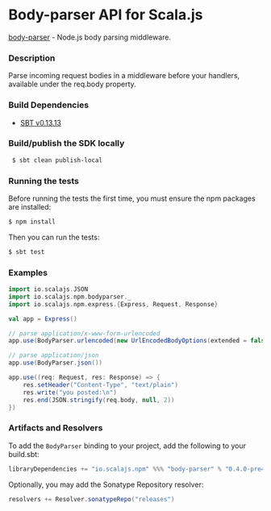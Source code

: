 Body-parser API for Scala.js
================================
[body-parser](https://www.npmjs.com/package/body-parser) - Node.js body parsing middleware.

### Description

Parse incoming request bodies in a middleware before your handlers, available under the req.body property.

### Build Dependencies

* [SBT v0.13.13](http://www.scala-sbt.org/download.html)

### Build/publish the SDK locally

```bash
 $ sbt clean publish-local
```

### Running the tests

Before running the tests the first time, you must ensure the npm packages are installed:

```bash
$ npm install
```

Then you can run the tests:

```bash
$ sbt test
```

### Examples

```scala
import io.scalajs.JSON
import io.scalajs.npm.bodyparser._
import io.scalajs.npm.express.{Express, Request, Response}

val app = Express()

// parse application/x-www-form-urlencoded 
app.use(BodyParser.urlencoded(new UrlEncodedBodyOptions(extended = false)))

// parse application/json 
app.use(BodyParser.json())

app.use((req: Request, res: Response) => {
    res.setHeader("Content-Type", "text/plain")
    res.write("you posted:\n")
    res.end(JSON.stringify(req.body, null, 2))
})
```

### Artifacts and Resolvers

To add the `BodyParser` binding to your project, add the following to your build.sbt:  

```sbt
libraryDependencies += "io.scalajs.npm" %%% "body-parser" % "0.4.0-pre4"
```

Optionally, you may add the Sonatype Repository resolver:

```sbt   
resolvers += Resolver.sonatypeRepo("releases") 
```